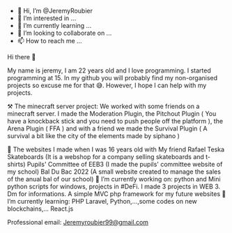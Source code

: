 - 👋 Hi, I’m @JeremyRoubier
- 👀 I’m interested in ...
- 🌱 I’m currently learning ...
- 💞️ I’m looking to collaborate on ...
- 📫 How to reach me ...

<!---
JeremyRoubier/JeremyRoubier is a ✨ special ✨ repository because its `README.md` (this file) appears on your GitHub profile.
You can click the Preview link to take a look at your changes.
--->Hi there 👋
My name is jeremy, I am 22 years old and I love programming. I started programming at 15. In my github you will probably find my non-organised projects so excuse me for that 😅. However, I hope I can help with my projects.

⚒ The minecraft server project:
We worked with some friends on a minecraft server. I made the Moderation Plugin, the Pitchout Plugin ( You have a knockback stick and you need to push people off the platform ), the Arena Plugin ( FFA ) and with a friend we made the Survival Plugin ( A survival a bit like the city of the elements made by siphano )

💎 The websites I made when I was 16 years old with My friend Rafael
Teska Skateboards (It is a webshop for a company selling skateboards and t-shirts)
Pupils' Committee of EEB3 (I made the pupils' committee website of my school)
Bal Du Bac 2022 (A small website created to manage the sales of the anual bal of our school)
🔭 I’m currently working on:
python and Mini python scripts for windows, projects in #DeFi. I made 3 projects in WEB 3. Dm for informations.
A simple MVC php framework for my future websites
🌱 I’m currently learning:
PHP Laravel, Python,...,some codes on new blockchains,...
React.js

Professional email: Jeremyroubier99@gmail.com
